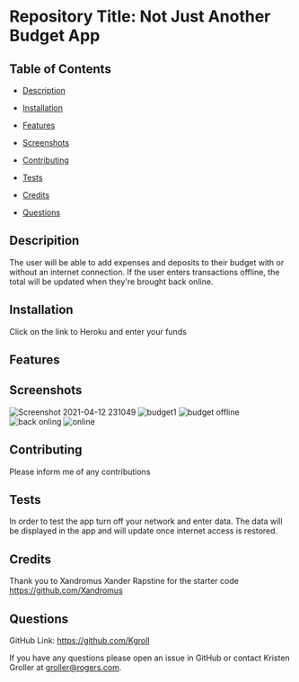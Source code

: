  
  # Repository Title:   Not Just Another Budget App     
    

  ## Table of Contents

  * [Description](#description)

  * [Installation](#installation)

  * [Features](#features)

  * [Screenshots](#screenshots)

  * [Contributing](#contributing)

  * [Tests](#tests)

  * [Credits](#credits)

  * [Questions](#questions)

  ## Descripition

  The user will be able to add expenses and deposits to their budget with or without an internet connection. If the user enters transactions offline, the total will be updated when they're brought back online.

  ## Installation

  Click on the link to Heroku and enter your funds

  ## Features

  

  ## Screenshots
  
![Screenshot 2021-04-12 231049](https://user-images.githubusercontent.com/75186217/115129701-64dcfa80-9fb6-11eb-89c3-cb5bb79f55d6.jpg)
![budget1](https://user-images.githubusercontent.com/75186217/115129704-67d7eb00-9fb6-11eb-8941-7435a14495a8.jpg)
![budget offline](https://user-images.githubusercontent.com/75186217/115129706-6c9c9f00-9fb6-11eb-967b-3fd82013bce6.jpg)
![back onling](https://user-images.githubusercontent.com/75186217/115129708-6efef900-9fb6-11eb-9d79-e34f7de640dd.jpg)
![online](https://user-images.githubusercontent.com/75186217/115129715-79b98e00-9fb6-11eb-8a2c-d72547a30635.jpg)




  ## Contributing

  Please inform me of any contributions

  ## Tests

  In order to test the app turn off your network and enter data. The data will be displayed in the app and will update once internet access is restored.

  ## Credits
  
  Thank you to Xandromus Xander Rapstine for the starter code
  https://github.com/Xandromus

  ## Questions

   GitHub Link:   https://github.com/Kgroll

   If you have any questions please open an issue in GitHub or contact Kristen Groller at groller@rogers.com.
